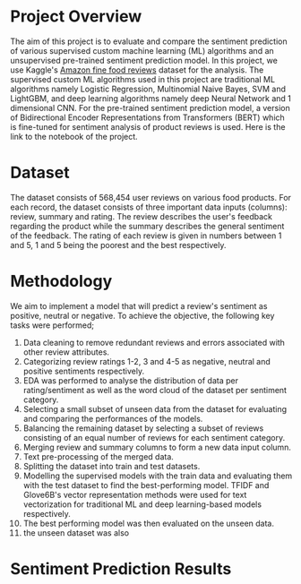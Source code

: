# Project Overview
The aim of this project is to evaluate and compare the sentiment prediction of various supervised custom machine learning (ML) algorithms and an unsupervised pre-trained sentiment prediction model. In this project, we use Kaggle's [Amazon fine food reviews](https://www.kaggle.com/datasets/snap/amazon-fine-food-reviews) dataset for the analysis. The supervised custom ML algorithms used in this project are traditional ML algorithms namely Logistic Regression, Multinomial Naive Bayes, SVM and LightGBM, and deep learning algorithms namely deep Neural Network and 1 dimensional CNN. For the pre-trained sentiment prediction model, a version of Bidirectional Encoder Representations from Transformers (BERT) which is fine-tuned for sentiment analysis of product reviews is used. Here is the link to the notebook of the project.
# Dataset
The dataset consists of 568,454 user reviews on various food products. For each record, the dataset consists of three important data inputs (columns): review, summary and rating. The review describes the user's feedback regarding the product while the summary describes the general sentiment of the feedback. The rating of each review is given in numbers between 1 and 5, 1 and 5 being the poorest and the best respectively.
# Methodology
We aim to implement a model that will predict a review's sentiment as positive, neutral or negative. To achieve the objective, the following key tasks were performed;
   1. Data cleaning to remove redundant reviews and errors associated with other review attributes.
   2. Categorizing review ratings 1-2, 3 and 4-5 as negative, neutral and positive sentiments respectively.
   4. EDA was performed to analyse the distribution of data per rating/sentiment as well as the word cloud of the dataset per sentiment category.
   5. Selecting a small subset of unseen data from the dataset for evaluating and comparing the performances of the models.
   6. Balancing the remaining dataset by selecting a subset of reviews consisting of an equal number of reviews for each sentiment category.
   7. Merging review and summary columns to form a new data input column.
   8. Text pre-processing of the merged data.
   9. Splitting the dataset into train and test datasets.
   10. Modelling the supervised models with the train data and evaluating them with the test dataset to find the best-performing model. TFIDF and Glove6B's vector representation methods were used for text vectorization for traditional ML and deep learning-based models respectively.
   11. The best performing model was then evaluated on the unseen data.
   12. the unseen dataset was also 
# Sentiment Prediction Results
